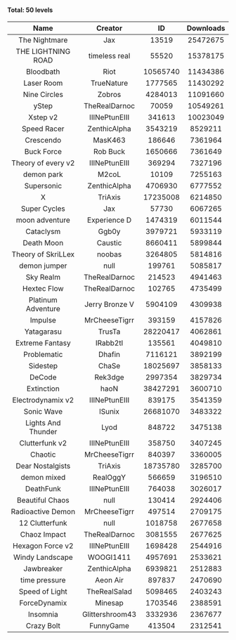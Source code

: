 #### Total: 50 levels

| Name | Creator | ID | Downloads |
|:---:|:---:|:---:|:---:|
| The Nightmare | Jax | 13519 | 25472675 | 2375039
| THE LIGHTNING ROAD | timeless real | 55520 | 15378175 | 1413175
| Bloodbath | Riot | 10565740 | 11434386 | 1078834
| Laser Room | TrueNature | 1777565 | 11430292 | 733753
| Nine Circles | Zobros | 4284013 | 11091660 | 1160650
| yStep | TheRealDarnoc | 70059 | 10549261 | 658377
| Xstep v2 | IIINePtunEIII | 341613 | 10023049 | 750161
| Speed Racer | ZenthicAlpha | 3543219 | 8529211 | 950437
| Crescendo | MasK463 | 186646 | 7361964 | 556408
| Buck Force | Rob Buck | 1650666 | 7361649 | 380807
| Theory of every v2 | IIINePtunEIII | 369294 | 7327196 | 490746
| demon park | M2coL | 10109 | 7255163 | 445058
| Supersonic | ZenthicAlpha | 4706930 | 6777552 | 669299
| X | TriAxis | 17235008 | 6214850 | 722734
| Super Cycles | Jax | 57730 | 6067265 | 419579
| moon adventure | Experience D | 1474319 | 6011544 | 328806
| Cataclysm | Ggb0y | 3979721 | 5933119 | 502298
| Death Moon  | Caustic | 8660411 | 5899844 | 694470
| Theory of SkriLLex | noobas | 3264805 | 5814816 | 497943
| demon jumper | null | 199761 | 5085817 | 362461
| Sky Realm | TheRealDarnoc | 214523 | 4941463 | 342764
| Hextec Flow | TheRealDarnoc | 102765 | 4735499 | 340491
| Platinum Adventure | Jerry Bronze V | 5904109 | 4309938 | 607733
| Impulse | MrCheeseTigrr | 393159 | 4157826 | 450446
| Yatagarasu  | TrusTa | 28220417 | 4062861 | 394395
| Extreme Fantasy | IRabb2tI | 135561 | 4049810 | 284224
| Problematic | Dhafin | 7116121 | 3892199 | 478959
| Sidestep | ChaSe | 18025697 | 3858133 | 352808
| DeCode | Rek3dge | 2997354 | 3829734 | 436279
| Extinction | haoN | 38427291 | 3600710 | 274524
| Electrodynamix v2 | IIINePtunEIII | 839175 | 3541359 | 245514
| Sonic Wave | lSunix | 26681070 | 3483322 | 260618
| Lights And Thunder | Lyod | 848722 | 3475138 | 317023
| Clutterfunk v2 | IIINePtunEIII | 358750 | 3407245 | 263635
| Chaotic | MrCheeseTigrr | 840397 | 3360005 | 221401
| Dear Nostalgists | TriAxis | 18735780 | 3285700 | 428646
| demon mixed | RealOggY | 566659 | 3196510 | 384717
| DeathFunk | IIINePtunEIII | 764038 | 3026017 | 158255
| Beautiful Chaos | null | 130414 | 2924406 | 221681
| Radioactive Demon | MrCheeseTigrr | 497514 | 2709175 | 221086
| 12 Clutterfunk | null | 1018758 | 2677658 | 184146
| Chaoz Impact | TheRealDarnoc | 3081555 | 2677625 | 305667
| Hexagon Force v2 | IIINePtunEIII | 1698428 | 2544916 | 178161
| Windy Landscape | WOOGI1411 | 4957691 | 2533621 | 318446
| Jawbreaker | ZenthicAlpha | 6939821 | 2512883 | 313777
| time pressure | Aeon Air | 897837 | 2470690 | 171138
| Speed of Light | TheRealSalad | 5098465 | 2403243 | 314442
| ForceDynamix | Minesap | 1703546 | 2388591 | 167482
| Insomnia | Glittershroom43 | 3332936 | 2367677 | 325942
| Crazy Bolt | FunnyGame | 413504 | 2312541 | 165255
